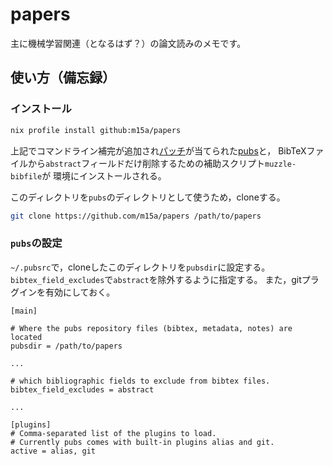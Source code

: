# papers

主に機械学習関連（となるはず？）の論文読みのメモです。

## 使い方（備忘録）

### インストール

```sh
nix profile install github:m15a/papers
```

上記でコマンドライン補完が追加され[パッチ][2]が当てられた[pubs][1]と，
BibTeXファイルから`abstract`フィールドだけ削除するための補助スクリプト`muzzle-bibfile`が
環境にインストールされる。

このディレクトリを`pubs`のディレクトリとして使うため，cloneする。

```sh
git clone https://github.com/m15a/papers /path/to/papers
```

### `pubs`の設定

`~/.pubsrc`で，cloneしたこのディレクトリを`pubsdir`に設定する。
`bibtex_field_excludes`で`abstract`を除外するように指定する。
また，gitプラグインを有効にしておく。

```
[main]

# Where the pubs repository files (bibtex, metadata, notes) are located
pubsdir = /path/to/papers

...

# which bibliographic fields to exclude from bibtex files.
bibtex_field_excludes = abstract

...

[plugins]
# Comma-separated list of the plugins to load.
# Currently pubs comes with built-in plugins alias and git.
active = alias, git
```

[1]: https://github.com/pubs/pubs
[2]: https://github.com/pubs/pubs/pull/273
